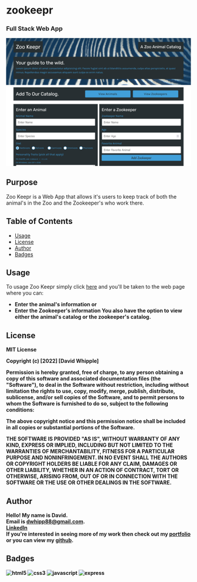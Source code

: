 # zookeepr
### Full Stack Web App
![app screenshot](./public/assets/images/app-screenshot.png)

## Purpose
Zoo Keepr is a Web App that allows it's users to keep track of both the animal's in the Zoo and the Zookeeper's who work there. 

## Table of Contents

- [Usage](#usage)
- [License](#license)
- [Author](#author)
- [Badges](#badges)

## Usage

To usage Zoo Keepr simply click [here](https://serene-fjord-25238.herokuapp.com/) and you'll be taken to the web page where you can: <b>
- Enter the animal's information
or
- Enter the Zookeeper's information
You also have the option to view either the animal's catalog or the zookeeper's catalog.

## License

MIT License

Copyright (c) [2022] [David Whipple]

Permission is hereby granted, free of charge, to any person obtaining a copy of this software and associated documentation files (the "Software"), to deal in the Software without restriction, including without limitation the rights to use, copy, modify, merge, publish, distribute, sublicense, and/or sell copies of the Software, and to permit persons to whom the Software is furnished to do so, subject to the following conditions:

The above copyright notice and this permission notice shall be included in all copies or substantial portions of the Software.

THE SOFTWARE IS PROVIDED "AS IS", WITHOUT WARRANTY OF ANY KIND, EXPRESS OR IMPLIED, INCLUDING BUT NOT LIMITED TO THE WARRANTIES OF MERCHANTABILITY, FITNESS FOR A PARTICULAR PURPOSE AND NONINFRINGEMENT. IN NO EVENT SHALL THE AUTHORS OR COPYRIGHT HOLDERS BE LIABLE FOR ANY CLAIM, DAMAGES OR OTHER LIABILITY, WHETHER IN AN ACTION OF CONTRACT, TORT OR OTHERWISE, ARISING FROM, OUT OF OR IN CONNECTION WITH THE SOFTWARE OR THE USE OR OTHER DEALINGS IN THE SOFTWARE.

## Author

Hello! My name is David.<br>
Email is dwhipp88@gmail.com. <br>
[LinkedIn](https://www.linkedin.com/in/david-w-079841213/) <br>
If you're interested in seeing more of my work then check out my [portfolio](http://mighty-brook-32674.herokuapp.com/) or you can view my [github](https://github.com/D-Whipp).<br>

## Badges
![html5](https://img.shields.io/badge/HTML5-E34F26?style=for-the-badge&logo=html5&logoColor=darkblue)
![css3](https://img.shields.io/badge/CSS3-1572B6?style=for-the-badge&logo=css3&logoColor=#1572B6)
![javascript](https://img.shields.io/badge/JavaScript-323330?style=for-the-badge&logo=javascript&logoColor=F7DF1E)
![express](https://img.shields.io/badge/Express.js-000000?style=for-the-badge&logo=express&logoColor=white)
